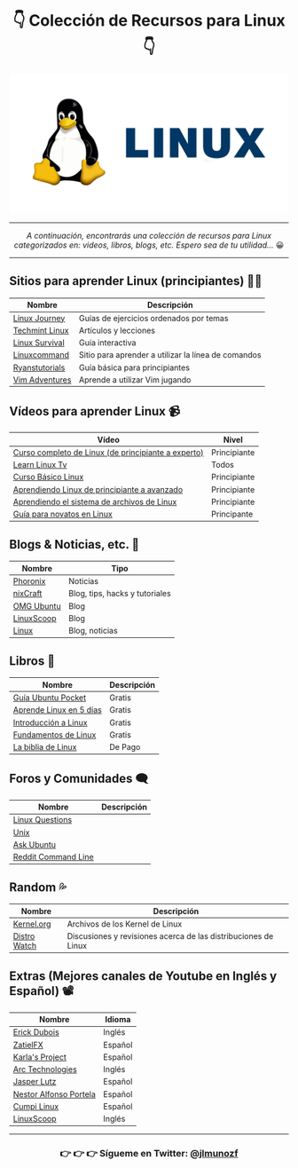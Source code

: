 
<center> 

# 👇️ **Colección de Recursos para Linux** 👇️  

<img src="./img/linux.png"> 



- - -

 *A continuación, encontrarás una colección de recursos para Linux categorizados en: videos, libros, blogs, etc. Espero sea de tu utilidad...* 😀️ 

- - - 

</center>  

## **Sitios para aprender Linux** (principiantes) 🧑‍🎓️  

| Nombre | Descripción |
| ----------- | ----------- |
| [Linux Journey](https://linuxjourney.com) | Guías de ejercicios ordenados por temas |
| [Techmint Linux](https://www.tecmint.com/free-online-linux-learning-guide-for-beginners) | Artículos y lecciones |
| [Linux Survival](https://linuxsurvival.com/linux-tutorial-introduction) | Guía interactiva |
| [Linuxcommand](http://linuxcommand.org) | Sitio para aprender a utilizar la línea de comandos |
| [Ryanstutorials](https://ryanstutorials.net/linuxtutorial) | Guía básica para principiantes |
| [Vim Adventures](https://vim-adventures.com) | Aprende a utilizar Vim jugando |

## **Vídeos para aprender Linux** 📹️

| Vídeo | Nivel |
| ----------- | ----------- |
| [Curso completo de Linux (de principiante a experto)](https://www.youtube.com/watch?v=wBp0Rb-ZJak) | Principiante |
| [Learn Linux Tv](https://www.learnlinux.tv) | Todos |
| [Curso Básico Linux](https://www.youtube.com/watch?v=bju_FdCo42w&list=PLtK75qxsQaMLZSo7KL-PmiRarU7hrpnwK) | Principiante |
| [Aprendiendo Linux de principiante a avanzado](https://www.youtube.com/watch?v=wBp0Rb-ZJak) | Principiante |
| [Aprendiendo el sistema de archivos de Linux](https://www.youtube.com/watch?v=HIXzJ3Rz9po) | Principiante |
| [Guía para novatos en Linux](https://www.youtube.com/watch?v=knrc4q1S_q0) | Principante |

## **Blogs & Noticias, etc.** 📰️

| Nombre | Tipo |
| ----------- | ----------- |
| [Phoronix](https://www.phoronix.com) | Noticias |
| [nixCraft](https://www.cyberciti.biz) | Blog, tips, hacks y tutoriales |
| [OMG Ubuntu](https://www.omgubuntu.co.uk) | Blog |
| [LinuxScoop](https://linuxscoop.com) | Blog |
| [Linux](https://www.linux.com) | Blog, noticias |

## **Libros** 📖️

| Nombre | Descripción |
| ----------- | ----------- |
| [Guía Ubuntu Pocket](http://www.ubuntupocketguide.com/index_main.html) | Gratis |
| [Aprende Linux en 5 días](https://www.linuxtrainingacademy.com/itsfoss-ll5d) | Gratis |
| [Introducción a Linux](https://tldp.org/LDP/intro-linux/intro-linux.pdf) | Gratis |
| [Fundamentos de Linux](http://linux-training.be/linuxfun.pdf) | Gratis |
| [La biblia de Linux](https://www.amazon.com/Linux-Bible-Christopher-Negus/dp/1118999878/ref=sr_1_1?keywords=linux+bible&qid=1574779258&sr=8-1) | De Pago |

## **Foros y Comunidades** 🗨️

| Nombre | Descripción |
| ----------- | ----------- |
| [Linux Questions](https://www.linuxquestions.org) |  |
| [Unix](https://unix.stackexchange.com) |  |
| [Ask Ubuntu](https://askubuntu.com/) |  |
| [Reddit Command Line](https://www.reddit.com/r/commandline/) |  |

## **Random** 💦️

| Nombre | Descripción |
| ----------- | ----------- |
| [Kernel.org](https://www.kernel.org/) | Archivos de los Kernel de Linux |
| [Distro Watch](https://distrowatch.com/) | Discusiones y revisiones acerca de las distribuciones de Linux |

## **Extras** (Mejores canales de Youtube en Inglés y Español) 📽️

| Nombre | Idioma |
| ----------- | ----------- |
| [Erick Dubois](https://www.youtube.com/c/ErikDubois) | Inglés |
| [ZatielFX](https://www.youtube.com/c/ZatielFX) | Español |
| [Karla's Project](https://www.youtube.com/c/KarlasProject) | Español |
| [Arc Technologies](https://www.youtube.com/c/ArcTechnologies) |Inglés |
| [Jasper Lutz](https://www.youtube.com/c/JasperLutzSeverino) | Español |
| [Nestor Alfonso Portela](https://www.youtube.com/c/NestorAlfonsoPortelaRincon091) | Español |
| [Cumpi Linux](https://www.youtube.com/c/CumpiLinux) | Español |
| [LinuxScoop](https://www.youtube.com/c/LinuxScoop) | Inglés |

- - -  

<center>

### 👉️ 👉️ 👉️ **Sígueme en Twitter:**  [@jlmunozf](https://twitter.com/jlmunozfdev)

</center>


